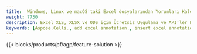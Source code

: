 ```yaml
---
title:  Windows, Linux ve macOS'taki Excel dosyalarından Yorumları Kaldırma
weight: 7730
description: Excel XLS, XLSX ve ODS için Ücretsiz Uygulama ve API'ler Ek Açıklama ve Yorum yönetimi
keywords: [Aspose.Cells., add excel annotation., insert excel annotation., access excel annotation., remove excel annotation., delete excel annotation., add annotation in excel., insert annotation in excel., access annotation in excel., remove annotation in excel., delete annotation in excel]
---
```

{{< blocks/products/pf/agp/feature-solution >}} 

